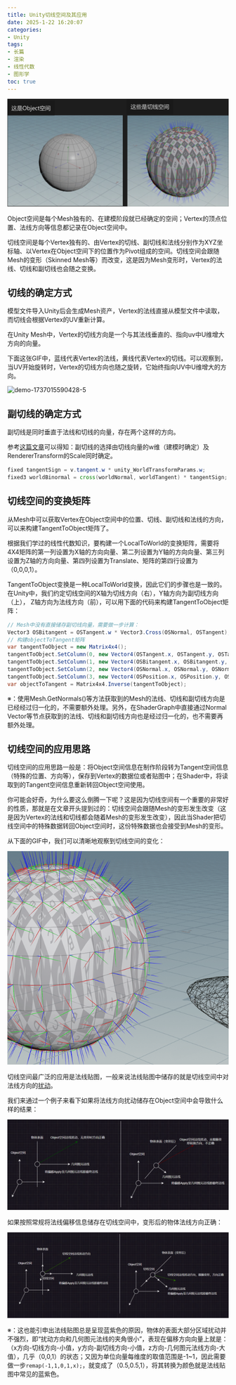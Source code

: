 ```yaml
---
title: Unity切线空间及其应用
date: 2025-1-22 16:20:07
categories:
- Unity
tags:
- 长篇
- 渲染
- 线性代数
- 图形学
toc: true
---
```




![Untitled-1737013294595-1](./../images/Untitled-1737013294595-1.png) 

Object空间是每个Mesh独有的、在建模阶段就已经确定的空间；Vertex的顶点位置、法线方向等信息都记录在Object空间中。

切线空间是每个Vertex独有的、由Vertex的切线、副切线和法线分别作为XYZ坐标轴、以Vertex在Object空间下的位置作为Pivot组成的空间。切线空间会跟随Mesh的变形（Skinned Mesh等）而改变，这是因为Mesh变形时，Vertex的法线、切线和副切线也会随之变换。



## 切线的确定方式

模型文件导入Unity后会生成Mesh资产，Vertex的法线直接从模型文件中读取，而切线会根据Vertex的UV重新计算。

在Unity Mesh中，Vertex的切线方向是一个与其法线垂直的、指向uv中U维增大方向的向量。

下面这张GIF中，蓝线代表Vertex的法线，黄线代表Vertex的切线。可以观察到，当UV开始旋转时，Vertex的切线方向也随之旋转，它始终指向UV中U维增大的方向。

![demo-1737015590428-5](./../images/demo-1737015590428-5.gif) 



## 副切线的确定方式

副切线是同时垂直于法线和切线的向量，存在两个这样的方向。

参考[这篇文章](https://zhuanlan.zhihu.com/p/103546030)可以得知：副切线的选择由切线向量的w维（建模时确定）及RendererTransform的Scale同时确定。

```glsl
fixed tangentSign = v.tangent.w * unity_WorldTransformParams.w;
fixed3 worldBinormal = cross(worldNormal, worldTangent) * tangentSign;
```



## 切线空间的变换矩阵

从Mesh中可以获取Vertex在Object空间中的位置、切线、副切线和法线的方向，可以来构建TangentToObject矩阵了。

根据我们学过的线性代数知识，要构建一个LocalToWorld的变换矩阵，需要将4X4矩阵的第一列设置为X轴的方向向量、第二列设置为Y轴的方向向量、第三列设置为Z轴的方向向量、第四列设置为Translate、矩阵的第四行设置为（0,0,0,1）。

TangentToObject变换是一种LocalToWorld变换，因此它们的步骤也是一致的。在Unity中，我们约定切线空间的X轴为切线方向（右），Y轴方向为副切线方向（上）， Z轴方向为法线方向（前），可以用下面的代码来构建TangentToObject矩阵：

```c#
// Mesh中没有直接储存副切线向量，需要做一步计算：
Vector3 OSBitangent = OSTangent.w * Vector3.Cross(OSNormal, OSTangent);
// 构建objectToTangent矩阵
var tangentToObject = new Matrix4x4();
tangentToObject.SetColumn(0, new Vector4(OSTangent.x, OSTangent.y, OSTangent.z, 0.0f));
tangentToObject.SetColumn(1, new Vector4(OSBitangent.x, OSBitangent.y, OSBitangent.z, 0.0f));
tangentToObject.SetColumn(2, new Vector4(OSNormal.x, OSNormal.y, OSNormal.z, 0.0f));
tangentToObject.SetColumn(3, new Vector4(OSPosition.x, OSPosition.y, OSPosition.z, 1.0f));
var objectToTangent = Matrix4x4.Inverse(tangentToObject);
```

※：使用Mesh.GetNormals()等方法获取到的Mesh的法线、切线和副切线方向是已经经过归一化的，不需要额外处理。另外，在ShaderGraph中直接通过Normal Vector等节点获取到的法线、切线和副切线方向也是经过归一化的，也不需要再额外处理。



## 切线空间的应用思路

切线空间的应用思路一般是：将Object空间信息在制作阶段转为Tangent空间信息（特殊的位置、方向等），保存到Vertex的数据位或者贴图中；在Shader中，将读取到的Tangent空间信息重新转回Object空间使用。

你可能会好奇，为什么要这么倒腾一下呢？这是因为切线空间有一个重要的非常好的性质，那就是在文章开头提到过的：切线空间会跟随Mesh的变形发生改变（这是因为Vertex的法线和切线都会随着Mesh的变形发生改变），因此当Shader把切线空间中的特殊数据转回Object空间时，这份特殊数据也会接受到Mesh的变形。

从下面的GIF中，我们可以清晰地观察到切线空间的变化：

![demo-1737528465210-2](./../images/demo-1737528465210-2.gif) 

切线空间最广泛的应用是法线贴图，一般来说法线贴图中储存的就是切线空间中对法线方向的<u>扰动</u>。

我们来通过一个例子来看下如果将法线方向扰动储存在Object空间中会导致什么样的结果：

![image-20250122120145767](./../images/image-20250122120145767.png) 

如果按照常规将法线偏移信息储存在切线空间中，变形后的物体法线方向正确：

![image-20250122120320798](./../images/image-20250122120320798.png)

※：这也能引申出法线贴图总是呈现蓝紫色的原因，物体的表面大部分区域扰动并不强烈，即“扰动方向和几何图元法线的夹角很小”，表现在偏移方向向量上就是：（x方向-切线方向-小值，y方向-副切线方向-小值，z方向-几何图元法线方向-大值），几乎（0,0,1）的状态；又因为单位向量每维度的取值范围是-1~1，因此需要做一步`remap(-1,1,0,1,x);`，就变成了（0.5,0.5,1），将其转换为颜色就是法线贴图中常见的蓝紫色。

